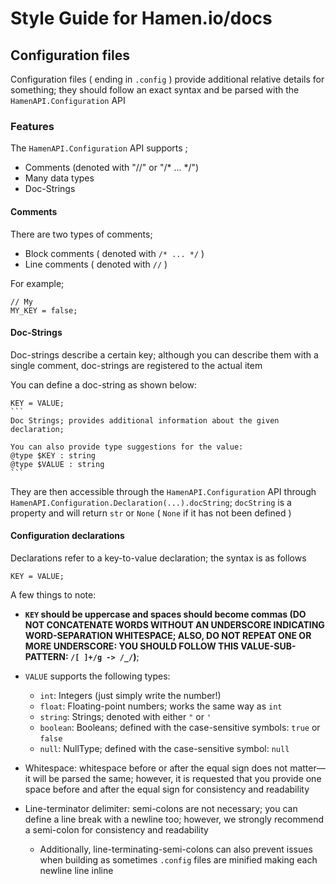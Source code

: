 # Style Guide for Hamen.io/docs

## Configuration files

Configuration files ( ending in `.config` ) provide additional relative details for something; they should follow an exact syntax and be parsed with the `HamenAPI.Configuration` API

### Features

The `HamenAPI.Configuration` API supports ;

* Comments (denoted with "//" or "/* ... */")
* Many data types
* Doc-Strings

#### Comments

There are two types of comments;

* Block comments ( denoted with `/* ... */` )
* Line comments ( denoted with `//` )

For example;
```
// My 
MY_KEY = false;
```

#### Doc-Strings

Doc-strings describe a certain key; although you can describe them with a single comment, doc-strings are registered to the actual item

You can define a doc-string as shown below:

```````
KEY = VALUE;
```
Doc Strings; provides additional information about the given declaration;

You can also provide type suggestions for the value:
@type $KEY : string
@type $VALUE : string
```
```````

They are then accessible through the `HamenAPI.Configuration` API through `HamenAPI.Configuration.Declaration(...).docString`; `docString` is a property and will return `str` or `None` ( `None` if it has not been defined )

#### Configuration declarations

Declarations refer to a key-to-value declaration; the syntax is as follows

```
KEY = VALUE;
```

A few things to note:

* **`KEY` should be uppercase and spaces should become commas (DO NOT CONCATENATE WORDS WITHOUT AN UNDERSCORE INDICATING WORD-SEPARATION WHITESPACE; ALSO, DO NOT REPEAT ONE OR MORE UNDERSCORE: YOU SHOULD FOLLOW THIS VALUE-SUB-PATTERN: `/[ ]+/g -> /_/`)**;

* `VALUE` supports the following types:

    * `int`: Integers (just simply write the number!)
    * `float`: Floating-point numbers; works the same way as `int`
    * `string`: Strings; denoted with either `"` or `'`
    * `boolean`: Booleans; defined with the case-sensitive symbols: `true` or `false`
    * `null`: NullType; defined with the case-sensitive symbol: `null`

* Whitespace: whitespace before or after the equal sign does not matter&mdash;it will be parsed the same; however, it is requested that you provide one space before and after the equal sign for consistency and readability

* Line-terminator delimiter: semi-colons are not necessary; you can define a line break with a newline too; however, we strongly recommend a semi-colon for consistency and readability

    * Additionally, line-terminating-semi-colons can also prevent issues when building as sometimes `.config` files are minified making each newline line inline